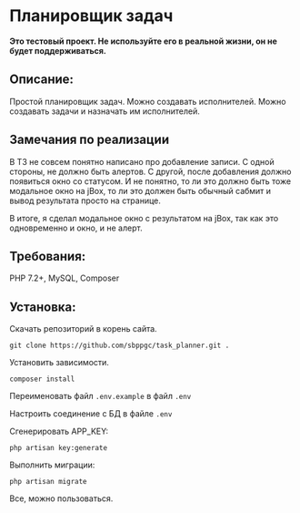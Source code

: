 # Планировщик задач

**Это тестовый проект. Не используйте его в реальной жизни, он не будет поддерживаться.**

## Описание:

Простой планировщик задач. Можно создавать исполнителей. Можно создавать задачи и назначать им исполнителей.

## Замечания по реализации

В ТЗ не совсем понятно написано про добавление записи.
С одной стороны, не должно быть алертов.
С другой, после добавления должно появиться окно со статусом. И не понятно, то ли это должно быть тоже модальное окно на jBox, то ли это должен быть обычный сабмит и вывод результата просто на странице.

В итоге, я сделал модальное окно с результатом на jBox, так как это одновременно и окно, и не алерт.

## Требования:
PHP 7.2+, MySQL, Composer

## Установка:

Скачать репозиторий в корень сайта.
```
git clone https://github.com/sbppgc/task_planner.git .
```

Установить зависимости.
```
composer install
```

Переименовать файл `.env.example` в файл `.env`

Настроить соединение с БД в файле `.env`

Сгенерировать APP_KEY:
```
php artisan key:generate
```

Выполнить миграции:
```
php artisan migrate
```

Все, можно пользоваться.

